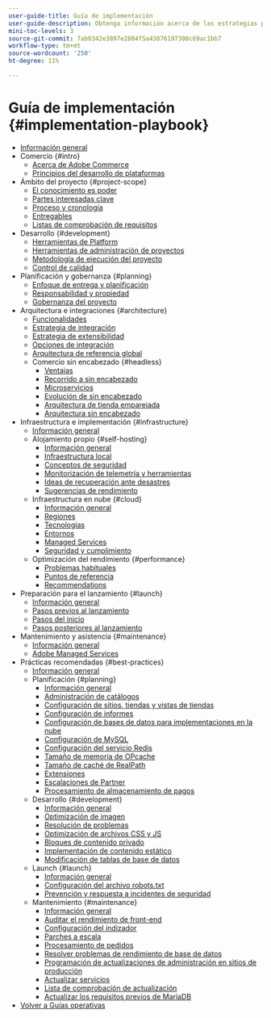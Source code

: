 ```yaml
---
user-guide-title: Guía de implementación
user-guide-description: Obtenga información acerca de las estrategias para planificar e implementar un sitio de Adobe Commerce con éxito.
mini-toc-levels: 3
source-git-commit: 7ab0342e3897e2804f5a43876197308c69ac1bb7
workflow-type: tm+mt
source-wordcount: '250'
ht-degree: 11%

---
```



# Guía de implementación {#implementation-playbook}

- [Información general](overview.md)
- Comercio {#intro}
   - [Acerca de Adobe Commerce](intro/about-commerce.md)
   - [Principios del desarrollo de plataformas](intro/platform-development.md)
- Ámbito del proyecto {#project-scope}
   - [El conocimiento es poder](project-scope/knowledge.md)
   - [Partes interesadas clave](project-scope/key-stakeholders.md)
   - [Proceso y cronología](project-scope/process-timeline.md)
   - [Entregables](project-scope/deliverables.md)
   - [Listas de comprobación de requisitos](project-scope/requirement-checklists.md)
- Desarrollo {#development}
   - [Herramientas de Platform](development/platform-tools.md)
   - [Herramientas de administración de proyectos](development/project-management-tools.md)
   - [Metodología de ejecución del proyecto](development/delivery.md)
   - [Control de calidad](development/quality-control.md)
- Planificación y gobernanza {#planning}
   - [Enfoque de entrega y planificación](planning/delivery.md)
   - [Responsabilidad y propiedad](planning/ownership.md)
   - [Gobernanza del proyecto](planning/governance.md)
- Arquitectura e integraciones {#architecture}
   - [Funcionalidades](architecture/capabilities.md)
   - [Estrategia de integración](architecture/integration-strategy.md)
   - [Estrategia de extensibilidad](architecture/extensibility-strategy.md)
   - [Opciones de integración](architecture/integration-options.md)
   - [Arquitectura de referencia global](architecture/global-reference.md)
   - Comercio sin encabezado {#headless}
      - [Ventajas](architecture/headless/benefits.md)
      - [Recorrido a sin encabezado](architecture/headless/journey-to-headless.md)
      - [Microservicios](architecture/headless/microservices.md)
      - [Evolución de sin encabezado](architecture/headless/evolution.md)
      - [Arquitectura de tienda emparejada](architecture/headless/legacy-storefront.md)
      - [Arquitectura sin encabezado](architecture/headless/adobe-commerce.md)
- Infraestructura e implementación {#infrastructure}
   - [Información general](infrastructure/overview.md)
   - Alojamiento propio {#self-hosting}
      - [Información general](infrastructure/self-hosting/overview.md)
      - [Infraestructura local](infrastructure/self-hosting/on-premises.md)
      - [Conceptos de seguridad](infrastructure/self-hosting/security-concepts.md)
      - [Monitorización de telemetría y herramientas](infrastructure/self-hosting/monitoring-tools.md)
      - [Ideas de recuperación ante desastres](infrastructure/self-hosting/disaster-recovery-ideas.md)
      - [Sugerencias de rendimiento](infrastructure/self-hosting/performance-tips.md)
   - Infraestructura en nube {#cloud}
      - [Información general](infrastructure/cloud/overview.md)
      - [Regiones](infrastructure/cloud/regions.md)
      - [Tecnologías](infrastructure/cloud/technology.md)
      - [Entornos](infrastructure/cloud/environments.md)
      - [Managed Services](infrastructure/cloud/managed-services.md)
      - [Seguridad y cumplimiento](infrastructure/cloud/security.md)
   - Optimización del rendimiento {#performance}
      - [Problemas habituales](infrastructure/performance/optimization.md)
      - [Puntos de referencia](infrastructure/performance/benchmarks.md)
      - [Recommendations](infrastructure/performance/recommendations.md)
- Preparación para el lanzamiento {#launch}
   - [Información general](launch/overview.md)
   - [Pasos previos al lanzamiento](launch/pre-launch-steps.md)
   - [Pasos del inicio](launch/launch-steps.md)
   - [Pasos posteriores al lanzamiento](launch/post-launch-steps.md)
- Mantenimiento y asistencia {#maintenance}
   - [Información general](maintenance/overview.md)
   - [Adobe Managed Services](maintenance/adobe-managed-services.md)
- Prácticas recomendadas {#best-practices}
   - [Información general](best-practices/phases.md)
   - Planificación {#planning}
      - [Información general](best-practices/planning/overview.md)
      - [Administración de catálogos](best-practices/planning/catalog-management.md)
      - [Configuración de sitios, tiendas y vistas de tiendas](best-practices/planning/sites-stores-store-views.md)
      - [Configuración de informes](best-practices/planning/reporting-configuration.md)
      - [Configuración de bases de datos para implementaciones en la nube&#x200B;](best-practices/planning/database-on-cloud.md)
      - [Configuración de MySQL](best-practices/planning/mysql-configuration.md)
      - [Configuración del servicio Redis](best-practices/planning/redis-service-configuration.md)
      - [Tamaño de memoria de OPcache](best-practices/planning/opcache-memory-size.md)
      - [Tamaño de caché de RealPath](best-practices/planning/realpath-cache-size.md)
      - [Extensiones](best-practices/planning/extensions.md)
      - [Escalaciones de Partner](best-practices/planning/partner-escalation.md)
      - [Procesamiento de almacenamiento de pagos](best-practices/planning/payment-processing-storage.md)
   - Desarrollo {#development}
      - [Información general](best-practices/development/overview.md)
      - [Optimización de imagen](best-practices/development/image-optimization.md)
      - [Resolución de problemas](best-practices/development/troubleshooting.md)
      - [Optimización de archivos CSS y JS](best-practices/development/optimize-css-js-files.md)
      - [Bloques de contenido privado](best-practices/development/private-content-block-configuration.md)
      - [Implementación de contenido estático](best-practices/development/static-content-deployment.md)
      - [Modificación de tablas de base de datos](best-practices/development/modifying-core-and-third-party-tables.md)
   - Launch {#launch}
      - [Información general](best-practices/launch/overview.md)
      - [Configuración del archivo robots.txt](best-practices/launch/robots-txt.md)
      - [Prevención y respuesta a incidentes de seguridad](best-practices/launch/prevent-respond-security-incident.md)
   - Mantenimiento {#maintenance}
      - [Información general](best-practices/maintenance/overview.md)
      - [Auditar el rendimiento de front-end](best-practices/maintenance/frontend-performance.md)
      - [Configuración del indizador](best-practices/maintenance/indexer-configuration.md)
      - [Parches a escala](best-practices/maintenance/patching-at-scale.md)
      - [Procesamiento de pedidos](best-practices/maintenance/order-processing-configuration.md)
      - [Resolver problemas de rendimiento de base de datos](best-practices/maintenance/resolve-database-performance-issues.md)
      - [Programación de actualizaciones de administración en sitios de producción](best-practices/maintenance/scheduling-admin-updates-in-production.md)
      - [Actualizar servicios](best-practices/maintenance/update-services.md)
      - [Lista de comprobación de actualización](best-practices/maintenance/upgrade-checklist.md)
      - [Actualizar los requisitos previos de MariaDB](best-practices/maintenance/commerce-235-upgrade-prerequisites-mariadb.md)
- [Volver a Guías operativas](https://experienceleague.adobe.com/docs/commerce-operations/operational-guides/home.html)
